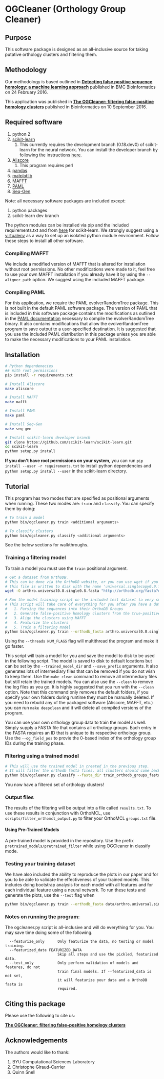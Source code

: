 # OGCleaner (Orthology Group Cleaner)

## Purpose

This software package is designed as an all-inclusive source for taking putative orthology clusters and filtering them.

## Methodology

Our methodology is based outlined in [**Detecting false positive sequence homology: a machine learning approach**](http://bmcbioinformatics.biomedcentral.com/articles/10.1186/s12859-016-0955-3) published in BMC Bioinformatics on 24 February 2016.

This application was published in [**The OGCleaner: filtering false-positive homology clusters**](http://bioinformatics.oxfordjournals.org/content/early/2016/09/07/bioinformatics.btw571.abstract) published in Bioinformatics on 10 September 2016.

## Required software

1. python 2
1. [scikit-learn](https://github.com/scikit-learn/scikit-learn)
    1. This currently requires the development branch (0.18.dev0) of scikit-learn for the neural network. You can install the developer branch by following the instructions [here](https://github.com/scikit-learn/scikit-learn).
1. [Aliscore](https://www.zfmk.de/en/research/research-centres-and-groups/aliscore)
   1. This program requires perl
1. [pandas](http://pandas.pydata.org/)
1. [matplotlib](http://matplotlib.org/)
1. [MAFFT](http://mafft.cbrc.jp/alignment/software/)
1. [PAML](http://abacus.gene.ucl.ac.uk/software/paml.html)
1. [Seq-Gen](http://tree.bio.ed.ac.uk/software/seqgen/)

Note: all necessary software packages are included except:

1. python packages
1. scikit-learn dev branch

The python modules can be installed via pip and the included requirements.txt and from [here](https://github.com/scikit-learn/scikit-learn) for scikit-learn.
We strongly suggest using a [virtualenv](https://virtualenv.pypa.io/en/stable/) as a way to set up an isolated python module environment.
Follow these steps to install all other software.

### Compiling MAFFT
We include a modified version of MAFFT that is altered for installation without root permissions.
No other modifications were made to it, feel free to use your own MAFFT installation if you already have it by using the ```--aligner_path``` option.
We suggest using the included MAFFT package.

### Compiling PAML
For this application, we require the PAML evolverRandomTree package.
This is not built in the default PAML software package.
The version of PAML that is included in this software package contains the modifications as outlined in the [PAML documentation](http://www.molecularevolution.org/molevolfiles/paml/pamlDOC.pdf) necessary to compile the evolverRandomTree binary.
It also contains modifications that allow the evolverRandomTree program to save output to a user-specified destination.
It is suggested that you use the included PAML distribution in this package unless you are able to make the necessary modifications to your PAML installation.

## Installation

```bash
# Python dependenecies
## With root permissions
pip install -r requirements.txt

# Install Aliscore
make aliscore

# Install MAFFT
make mafft

# Install PAML
make paml

# Install Seq-Gen
make seq-gen

# Install scikit-learn developer branch
git clone https://github.com/scikit-learn/scikit-learn.git
cd scikit-learn
python setup.py install
```

**If you don't have root permissions on your system**, you can run ```pip install --user -r requirements.txt``` to install python dependencies and ```python setup.py install --user``` in the scikit-learn directory.

## Tutorial

This program has two modes that are specified as positional arguments when running.
These two modes are: ```train``` and ```classify```.
You can specify them by doing:

```bash
# To train a model
python bin/ogcleaner.py train <additional arguments>

# To classify clusters
python bin/ogcleaner.py classify <additional arguments>
```

See the below sections for walkthroughs.


### Training a filtering model

To train a model you must use the ```train``` positional argument.

```bash
# Get a dataset from OrthoDB.
# This can be done via the OrthoDB website, or you can use wget if you want to query their APIs directly as shownn below
# this file is written to disk with the name 'universal.singlecopy0.9.fasta' as seen in the wget options
wget -O arthro.universal0.8.single0.8.fasta "http://orthodb.org/fasta?query=&level=6656&species=6656&universal=0.8&singlecopy=0.8&limit=100000"

# Run the model training script on the included test dataset (a very small subset of OrthoDB data)
# This script will take care of everything for you after you have a dataset from OrthoDB, includeing:
#   1. Parsing the sequences into their OrthoDB Groups
#   2. Generate false-positive homology clusters from the true-positive homology clusters
#   3. Align the clusters using MAFFT
#   4. Featurize the clusters
#   5. Train a filtering model
python bin/ogcleaner.py train --orthodb_fasta arthro.universal0.8.single0.8.fasta --threads 10 --clean
```

Using the ```--threads NUM_FLAGS``` flag will multithread the program and make it go faster.

This script will train a model for you and save the model to disk to be used in the following script.
The model is saved to disk to default locations but can be set by the ```--trained_model_dir``` and ```--save_prefix``` arguments.
It also generates lots of intermediary files that can be removed if you do not wish to keep them.
Use the ```make clean``` command to remove all intermediary files but still retain the trained models.
You can also use the ```--clean``` to remove the log files as you go.
It is highly suggested that you run with the ```--clean``` option.
Note that this command only removes the default folders, if you specify your own folders during runtime they must be manually deleted.
If you need to rebuild any of the packaged software (Aliscore, MAFFT, etc.) you can run ```make deepclean``` and it will delete all compiled versions of the program.

You can use your own orthology group data to train the model as well.
Simply supply a FASTA file that contains all orthology groups.
Each entry in the FASTA requires an ID that is unique to its respective orthology group.
Use the ```--og_field_pos``` to provie the 0-based index of the orthology group IDs during the training phase.

### Filtering using a trained model

```bash
# This will use the trained model in created in the previous step.
# It will filter the orthodb fasta files, all clusters should come back as H (homology clusters).
python bin/ogcleaner.py classify --fasta_dir train_orthodb_groups_fasta/ --model trained_model/filter --threads 10
```

You now have a filtered set of orthology clusters!

### Output files

The results of the filtering will be output into a file called ```results.txt```.
To use these results in conjunction with OrthoMCL, use ```scripts/filter_orthomcl_output.py``` to filter your OrthoMCL ```groups.txt``` file.

#### Using Pre-Trained Models

A pre-trained model is provided in the repository.
Use the prefix ```pretrained_models/pretrained_filter``` while using OGCleaner in classify mode.

### Testing your training dataset

We have also included the ability to reproduce the plots in our paper and for you to be able to validate the effectiveness of your trained models.
This includes doing bootstrap analysis for each model with all features and for each individual feature using a neural network.
To run these tests and generate the plots, use the ```--test``` flag when

```bash
python bin/ogcleaner.py train --orthodb_fasta data/arthro.universal.singlecopy0.9.fasta --test
```

### Notes on running the program:

The ogcleaner.py script is all-inclusive and will do everything for you.
You may save time doing some of the following.

```
  --featurize_only      Only featurize the data, no testing or model training.
  --featurized_data FEATURIZED_DATA
                        Skip all steps and use the pickled, featurized data.
  --test_only           Only perform validation of models and features, do not
                        train final models. If --featurized_data is not set,
                        it will featurize your data and a OrthoDB fasta is
                        required.
```

## Citing this package

Please use the following to cite us:

[**The OGCleaner: filtering false-positive homology clusters**](http://bioinformatics.oxfordjournals.org/content/early/2016/09/07/bioinformatics.btw571.abstract)

## Acknowledgements

The authors would like to thank:

1. BYU Computational Sciences Laboratory
1. Christophe Giraud-Carrier
1. Quinn Snell

